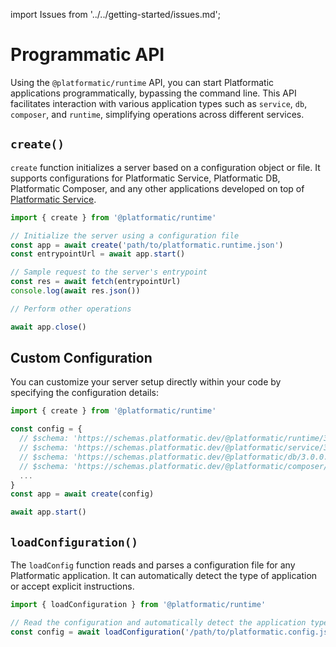 import Issues from '../../getting-started/issues.md';

# Programmatic API

Using the `@platformatic/runtime` API, you can start Platformatic applications programmatically, bypassing the command line. This API facilitates interaction with various application types such as `service`, `db`, `composer`, and `runtime`, simplifying operations across different services.

## `create()`

`create` function initializes a server based on a configuration object or file. It supports configurations for Platformatic Service, Platformatic DB, Platformatic Composer, and any other applications developed on top of [Platformatic Service](../service/programmatic.md).

```js
import { create } from '@platformatic/runtime'

// Initialize the server using a configuration file
const app = await create('path/to/platformatic.runtime.json')
const entrypointUrl = await app.start()

// Sample request to the server's entrypoint
const res = await fetch(entrypointUrl)
console.log(await res.json())

// Perform other operations

await app.close()
```

## Custom Configuration

You can customize your server setup directly within your code by specifying the configuration details:

```js
import { create } from '@platformatic/runtime'

const config = {
  // $schema: 'https://schemas.platformatic.dev/@platformatic/runtime/3.0.0.json',
  // $schema: 'https://schemas.platformatic.dev/@platformatic/service/3.0.0.json',
  // $schema: 'https://schemas.platformatic.dev/@platformatic/db/3.0.0.json',
  // $schema: 'https://schemas.platformatic.dev/@platformatic/composer/3.0.0.json'
  ...
}
const app = await create(config)

await app.start()
```

## `loadConfiguration()`

The `loadConfig` function reads and parses a configuration file for any Platformatic application. It can automatically detect the type of application or accept explicit instructions.

```js
import { loadConfiguration } from '@platformatic/runtime'

// Read the configuration and automatically detect the application type.
const config = await loadConfiguration('/path/to/platformatic.config.json')
```

<Issues />
